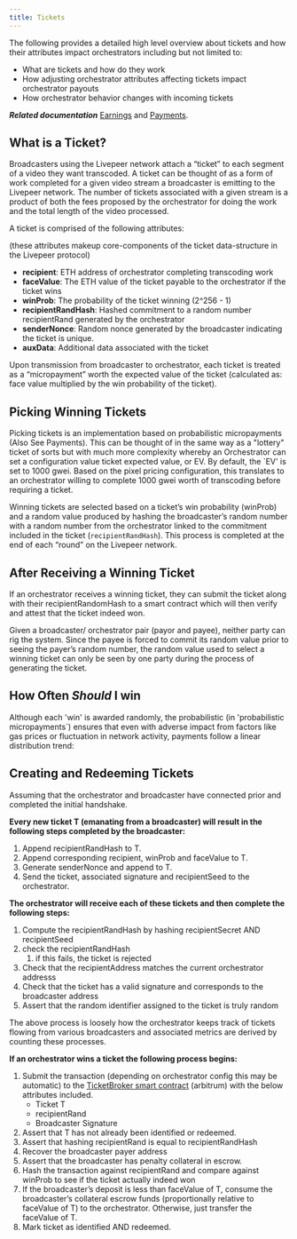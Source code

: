 ```yaml
---
title: Tickets
---
```


The following provides a detailed high level overview about tickets and how their attributes impact orchestrators including but not limited to:

- What are tickets and how do they work
- How adjusting orchestrator attributes affecting tickets impact orchestrator payouts
- How orchestrator behavior changes with incoming tickets

***Related documentation*** [Earnings](https://docs.livepeer.org/video-miners/core-concepts/earnings) and [Payments](https://docs.livepeer.org/video-miners/core-concepts/payments).

## What is a Ticket?

Broadcasters using the Livepeer network attach a “ticket” to each segment of a video they want transcoded. A ticket can be thought of as a form of work completed for a given video stream a broadcaster is emitting to the Livepeer network.  The number of tickets associated with a given stream is a product of both the fees proposed by the orchestrator for doing the work and the total length of the video processed.

A ticket is comprised of the following attributes:

(these attributes makeup core-components of the ticket data-structure in the Livepeer protocol)

- **recipient**: ETH address of orchestrator completing transcoding work
- **faceValue**: The ETH value of the ticket payable to the orchestrator if the ticket wins
- **winProb**: The probability of the ticket winning (2^256 - 1)
- **recipientRandHash**: Hashed commitment to a random number recipientRand generated by the orchestrator
- **senderNonce**: Random nonce generated by the broadcaster indicating the ticket is unique.
- **auxData**: Additional data associated with the ticket

Upon transmission from broadcaster to orchestrator, each ticket is treated as a “micropayment” worth the expected value of the ticket (calculated as: face value multiplied by the win probability of the ticket).

## Picking Winning Tickets

Picking tickets is an implementation based on probabilistic micropayments (Also See Payments). This can be thought of in the same way as a "lottery" ticket of sorts but with much more complexity whereby an Orchestrator can set a configuration value ticket expected value, or EV. By default, the `EV' is set to 1000 gwei. Based on the pixel pricing configuration, this translates to an orchestrator willing to complete 1000 gwei worth of transcoding before requiring a ticket.

Winning tickets are selected based on a ticket’s win probability (winProb) and a random value produced by hashing the broadcaster’s random number with a random number from the orchestrator linked to the commitment included in the ticket (`recipientRandHash`).  This process is completed at the end of each “round” on the Livepeer network.

## After Receiving a Winning Ticket

If an orchestrator receives a winning ticket, they can submit the ticket along with their recipientRandomHash to a smart contract which will then verify and attest that the ticket indeed won.

Given a broadcaster/ orchestrator pair (payor and payee), neither party can rig the system. Since the payee is forced to commit its random value prior to seeing the payer’s random number, the random value used to select a winning ticket can only be seen by one party during the process of generating the ticket.

## How Often *Should* I win

Although each 'win' is awarded randomly, the probabilistic (in 'probabilistic micropayments`) ensures that even with adverse impact from factors like gas prices or fluctuation in network activity, payments follow a linear distribution trend:


## Creating and Redeeming Tickets

Assuming that the orchestrator and broadcaster have connected prior and completed the initial handshake.  

**Every new ticket T (emanating from a broadcaster) will result in the following steps completed by the broadcaster:**

1. Append recipientRandHash to T.
2. Append corresponding recipient, winProb and faceValue to T.
3. Generate senderNonce and append to T.
4. Send the ticket, associated signature and recipientSeed to the orchestrator.

**The orchestrator will receive each of these tickets and then complete the following steps:**

1. Compute the recipientRandHash by hashing recipientSecret AND recipientSeed
2. check the recipientRandHash
    1. if this fails, the ticket is rejected
3. Check that the recipientAddress matches the current orchestrator addresss
4. Check that the ticket has a valid signature and corresponds to the broadcaster address
5. Assert that the random identifier assigned to the ticket is truly random

The above process is loosely how the orchestrator keeps track of tickets flowing from various broadcasters and associated metrics are derived by counting these processes.

**If an orchestrator wins a ticket the following process begins:**

1. Submit the transaction (depending on orchestrator config this may be automatic) to the [TicketBroker smart contract](https://arbiscan.io/address/0xD906D192e2503Aafd1BC5F5fc4163E842D5B1d6e) (arbitrum) with the below attributes included.
    - Ticket T
    - recipientRand
    - Broadcaster Signature
2. Assert that T has not already been identified or redeemed.
3. Assert that hashing recipientRand is equal to recipientRandHash
4. Recover the broadcaster payer address
5. Assert that the broadcaster has penalty collateral in escrow.
6. Hash the transaction against recipientRand and compare against winProb to see if the ticket actually indeed won
7. If the broadcaster’s deposit is less than faceValue of T, consume the broadcaster’s collateral escrow funds (proportionally relative to faceValue of T) to the orchestrator.  Otherwise, just transfer the faceValue of T.
8. Mark ticket as identified AND redeemed.
